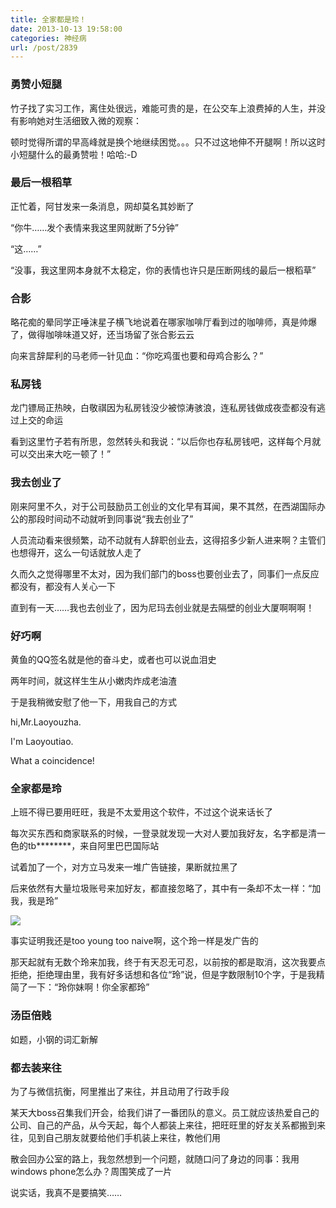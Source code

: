 ```yaml
---
title: 全家都是玲！
date: 2013-10-13 19:58:00
categories: 神经病
url: /post/2839
---
```


### 勇赞小短腿

竹子找了实习工作，离住处很远，难能可贵的是，在公交车上浪费掉的人生，并没有影响她对生活细致入微的观察：

顿时觉得所谓的早高峰就是换个地继续困觉。。。只不过这地伸不开腿啊！所以这时小短腿什么的最勇赞啦！哈哈:-D

### 最后一根稻草

正忙着，阿甘发来一条消息，网却莫名其妙断了

“你牛……发个表情来我这里网就断了5分钟”

“这……”

“没事，我这里网本身就不太稳定，你的表情也许只是压断网线的最后一根稻草”

### 合影

略花痴的晕同学正唾沫星子横飞地说着在哪家咖啡厅看到过的咖啡师，真是帅爆了，做得咖啡味道又好，还当场留了张合影云云

向来言辞犀利的马老师一针见血：“你吃鸡蛋也要和母鸡合影么？”

### 私房钱

龙门镖局正热映，白敬祺因为私房钱没少被惊涛骇浪，连私房钱做成夜壶都没有逃过上交的命运

看到这里竹子若有所思，忽然转头和我说：“以后你也存私房钱吧，这样每个月就可以交出来大吃一顿了！”

### 我去创业了

刚来阿里不久，对于公司鼓励员工创业的文化早有耳闻，果不其然，在西湖国际办公的那段时间动不动就听到同事说“我去创业了”

人员流动看来很频繁，动不动就有人辞职创业去，这得招多少新人进来啊？主管们也想得开，这么一句话就放人走了

久而久之觉得哪里不太对，因为我们部门的boss也要创业去了，同事们一点反应都没有，都没有人关心一下

直到有一天……我也去创业了，因为尼玛去创业就是去隔壁的创业大厦啊啊啊！

### 好巧啊

黄鱼的QQ签名就是他的奋斗史，或者也可以说血泪史

两年时间，就这样生生从小嫩肉炸成老油渣

于是我稍微安慰了他一下，用我自己的方式

hi,Mr.Laoyouzha.

I'm Laoyoutiao.

What a coincidence!

### 全家都是玲

上班不得已要用旺旺，我是不太爱用这个软件，不过这个说来话长了

每次买东西和商家联系的时候，一登录就发现一大对人要加我好友，名字都是清一色的tb********，来自阿里巴巴国际站

试着加了一个，对方立马发来一堆广告链接，果断就拉黑了

后来依然有大量垃圾账号来加好友，都直接忽略了，其中有一条却不太一样：“加我，我是玲”

![](https://storageapi.fleek.co/0a3a8890-e65e-47ce-93d7-0442b9209d38-bucket/blog/posts/2013-10/10-13/1.jpg)

事实证明我还是too young too naive啊，这个玲一样是发广告的

那天起就有无数个玲来加我，终于有天忍无可忍，以前按的都是取消，这次我要点拒绝，拒绝理由里，我有好多话想和各位“玲”说，但是字数限制10个字，于是我精简了一下：“玲你妹啊！你全家都玲”

### 汤臣倍贱

如题，小钢的词汇新解

### 都去装来往

为了与微信抗衡，阿里推出了来往，并且动用了行政手段

某天大boss召集我们开会，给我们讲了一番团队的意义。员工就应该热爱自己的公司、自己的产品，从今天起，每个人都装上来往，把旺旺里的好友关系都搬到来往，见到自己朋友就要给他们手机装上来往，教他们用

散会回办公室的路上，我忽然想到一个问题，就随口问了身边的同事：我用windows phone怎么办？周围笑成了一片

说实话，我真不是要搞笑……